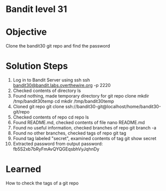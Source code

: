 # Bandit level 31

# Objective
Clone the bandit30 git repo and find the password 

# Solution Steps
1. Log in to Bandit Server using ssh
    ssh bandit30@bandit.labs.overthewire.org -p 2220
2. Checked contents of directory
    ls
3. Found nothing, made temporary directory for git repo clone
    mkdir /tmp/bandit30temp
    cd mkdir /tmp/bandit30temp
4. Cloned git repo
    git clone ssh://bandit30-git@localhost/home/bandit30-git/repo
5. Checked contents of repo
    cd repo
    ls
6. Found README.md, checked contents of file
    nano README.md
7. Found no useful information, checked branches of repo
    git branch -a
8. Found no other branches, checked tags of repo
    git tag
9. Found tag labeled "secret", examined contents of tag
    git show secret
10. Extracted password from output
    password: fb5S2xb7bRyFmAvQYQGEqsbhVyJqhnDy

# Learned
How to check the tags of a git repo